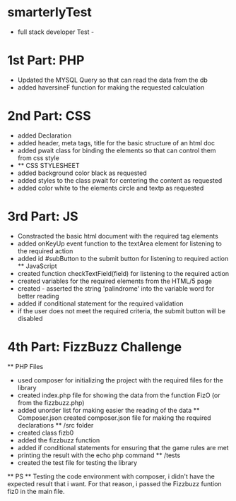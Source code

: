 # smarterlyTest
- full stack developer Test - 

# 1st Part: PHP
* Updated the MYSQL Query so that can read the data from the db
* added haversineF function for making the requested calculation

# 2nd Part: CSS
* added <DOCTYPE html> Declaration
* added header, meta tags, title for the basic structure of an html doc
* added pwait class for binding the elements so that can control them from css style
* ** CSS STYLESHEET
* added background color black as requested
* added styles to the class pwait for centering the content as requested
* added color white to the elements circle and textp as requested

# 3rd Part: JS
* Constracted the basic html document with the required tag elements
* added onKeyUp event function to the textArea element for listening to the required action
* added id #subButton to the submit button for listening to required action
** JavaScript 
* created function checkTextField(field) for listening to the required action
* created variables for the required elements from the HTML/5 page
* created - asserted the string 'palindrome' into the variable word for better reading
* added if conditional statement for the required validation
* if the user does not meet the required criteria, the submit button will be disabled

# 4th Part: FizzBuzz Challenge
** PHP Files
* used composer for initializing the project with the required files for the library
* created index.php file for showing the data from the function FizO (or from the fizzbuzz.php)
* added unorder list for making easier the reading of the data
** Composer.json
created composer.json file for making the required declarations
** /src folder
* created class fizb0
* added the fizzbuzz function
* added if conditional statements for ensuring that the game rules are met
* printing the result with the echo php command
** /tests
* created the test file for testing the library

** PS **
Testing the code environment with composer, i didn't have the expected result that i want.
For that reason, i passed the Fizzbuzz funtion fiz0 in the main file.


